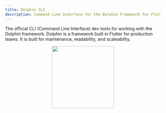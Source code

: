 ```yaml
---
title: Dolphin CLI
description: Command Line Interface for the Dolphin Framework for Flutter.
---
```


The official CLI (Command Line Interface) dev tools for working with the Dolphin framework.
Dolphin is a framework built in Flutter for production teams.
It is built for maintenance, readability, and scaleability.

[<p align="center"><img src="/src/assets/logo.svg" align="center" width="200" /></p>](https://github.com/rkishan516/dolphin_cli)
